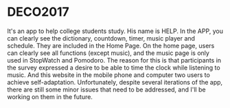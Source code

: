 # DECO2017
It's an app to help college students study. His name is HELP. In the APP, you can clearly see the dictionary, countdown, timer, music player and schedule. They are included in the Home Page. On the home page, users can clearly see all functions (except music), and the music page is only used in StopWatch and Pomodoro. The reason for this is that participants in the survey expressed a desire to be able to time the clock while listening to music. And this website in the mobile phone and computer two users to achieve self-adaptation. Unfortunately, despite several iterations of the app, there are still some minor issues that need to be addressed, and I'll be working on them in the future.